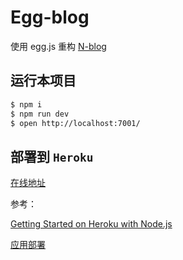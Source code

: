 # Egg-blog

使用 egg.js 重构 [N-blog](https://github.com/WeiGrand/N-blog)

## 运行本项目

```bash
$ npm i
$ npm run dev
$ open http://localhost:7001/
```

## 部署到 `Heroku`

[在线地址](https://young-peak-44230.herokuapp.com/)

参考：

[Getting Started on Heroku with Node.js](https://devcenter.heroku.com/articles/getting-started-with-nodejs)

[应用部署](https://eggjs.org/zh-cn/core/deployment.html)
